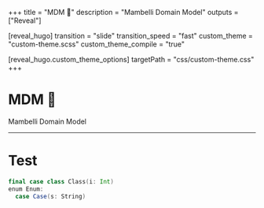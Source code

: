 +++
title = "MDM 🧀"
description = "Mambelli Domain Model"
outputs = ["Reveal"]

[reveal_hugo]
  transition = "slide"
  transition_speed = "fast"
  custom_theme = "custom-theme.scss"
  custom_theme_compile = "true"

[reveal_hugo.custom_theme_options]
  targetPath = "css/custom-theme.css"
+++

# MDM 🧀

Mambelli Domain Model

---

# Test

```scala
final case class Class(i: Int)
enum Enum:
  case Case(s: String)
```
